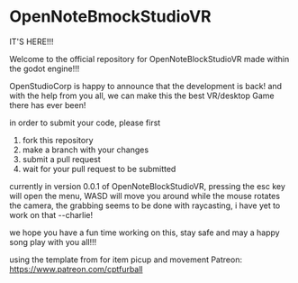 # OpenNoteBmockStudioVR

IT'S HERE!!!

Welcome to the official repository for OpenNoteBlockStudioVR made within the godot engine!!!

OpenStudioCorp is happy to announce that the development is back! and with the help from you all, we can make this the best VR/desktop Game there has ever been!

in order to submit your code, please first

1. fork this repository
2. make a branch with your changes 
3. submit a pull request
4. wait for your pull request to be submitted 
  
currently in version 0.0.1 of OpenNoteBlockStudioVR, pressing the esc key will open the menu, WASD will move you around while the mouse rotates the camera, the grabbing seems to be done with raycasting, i have yet to work on that --charlie!

we hope you have a fun time working on this, stay safe and may a happy song play with you all!!!

using the template from for item picup and movement Patreon: <https://www.patreon.com/cptfurball>
